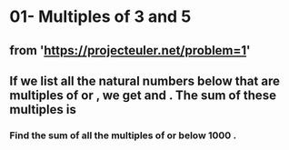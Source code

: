 # 01- Multiples of 3 and 5 

## from 'https://projecteuler.net/problem=1'

## If we list all the natural numbers below that are multiples of or , we get and . The sum of these multiples is


### Find the sum of all the multiples of or below 1000 .
